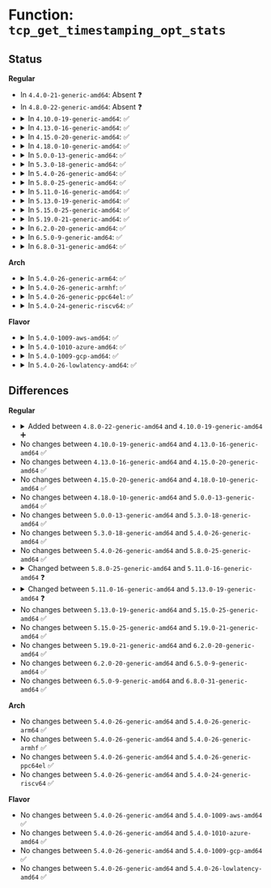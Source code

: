 # Function: <code>tcp_get_timestamping_opt_stats</code>

## Status
<b>Regular</b>
<ul>
<li>
In <code>4.4.0-21-generic-amd64</code>: Absent ❓
</li>
<li>
In <code>4.8.0-22-generic-amd64</code>: Absent ❓
</li>
<li>
<details>
<summary>In <code>4.10.0-19-generic-amd64</code>: ✅</summary>

```c
struct sk_buff * tcp_get_timestamping_opt_stats(const struct sock * sk)
```

```json
{
  "name": "tcp_get_timestamping_opt_stats",
  "collision_type": "Unique Global",
  "inline_type": "No",
  "funcs": [
    {
      "addr": 18446744071587262800,
      "name": "tcp_get_timestamping_opt_stats",
      "external": true,
      "loc": "net/ipv4/tcp.c:2850",
      "file": "net/ipv4/tcp.c",
      "inline": "seen, unknown",
      "caller_inline": [],
      "caller_func": [
        "net/core/skbuff.c:__skb_tstamp_tx"
      ]
    }
  ],
  "symbols": [
    {
      "addr": 18446744071587262800,
      "name": "tcp_get_timestamping_opt_stats",
      "section": ".text",
      "bind": "STB_GLOBAL",
      "size": 238
    }
  ]
}
```
</details>
</li>
<li>
<details>
<summary>In <code>4.13.0-16-generic-amd64</code>: ✅</summary>

```c
struct sk_buff * tcp_get_timestamping_opt_stats(const struct sock * sk)
```

```json
{
  "name": "tcp_get_timestamping_opt_stats",
  "collision_type": "Unique Global",
  "inline_type": "No",
  "funcs": [
    {
      "addr": 18446744071587395392,
      "name": "tcp_get_timestamping_opt_stats",
      "external": true,
      "loc": "net/ipv4/tcp.c:2936",
      "file": "net/ipv4/tcp.c",
      "inline": "seen, unknown",
      "caller_inline": [],
      "caller_func": []
    }
  ],
  "symbols": [
    {
      "addr": 18446744071587395392,
      "name": "tcp_get_timestamping_opt_stats",
      "section": ".text",
      "bind": "STB_GLOBAL",
      "size": 324
    }
  ]
}
```
</details>
</li>
<li>
<details>
<summary>In <code>4.15.0-20-generic-amd64</code>: ✅</summary>

```c
struct sk_buff * tcp_get_timestamping_opt_stats(const struct sock * sk)
```

```json
{
  "name": "tcp_get_timestamping_opt_stats",
  "collision_type": "Unique Global",
  "inline_type": "No",
  "funcs": [
    {
      "addr": 18446744071587916944,
      "name": "tcp_get_timestamping_opt_stats",
      "external": true,
      "loc": "net/ipv4/tcp.c:3028",
      "file": "net/ipv4/tcp.c",
      "inline": "seen, unknown",
      "caller_inline": [],
      "caller_func": []
    }
  ],
  "symbols": [
    {
      "addr": 18446744071587916944,
      "name": "tcp_get_timestamping_opt_stats",
      "section": ".text",
      "bind": "STB_GLOBAL",
      "size": 682
    }
  ]
}
```
</details>
</li>
<li>
<details>
<summary>In <code>4.18.0-10-generic-amd64</code>: ✅</summary>

```c
struct sk_buff * tcp_get_timestamping_opt_stats(const struct sock * sk)
```

```json
{
  "name": "tcp_get_timestamping_opt_stats",
  "collision_type": "Unique Global",
  "inline_type": "No",
  "funcs": [
    {
      "addr": 18446744071588265360,
      "name": "tcp_get_timestamping_opt_stats",
      "external": true,
      "loc": "net/ipv4/tcp.c:3214",
      "file": "net/ipv4/tcp.c",
      "inline": "seen, unknown",
      "caller_inline": [],
      "caller_func": [
        "net/core/skbuff.c:__skb_tstamp_tx"
      ]
    }
  ],
  "symbols": [
    {
      "addr": 18446744071588265360,
      "name": "tcp_get_timestamping_opt_stats",
      "section": ".text",
      "bind": "STB_GLOBAL",
      "size": 889
    }
  ]
}
```
</details>
</li>
<li>
<details>
<summary>In <code>5.0.0-13-generic-amd64</code>: ✅</summary>

```c
struct sk_buff * tcp_get_timestamping_opt_stats(const struct sock * sk)
```

```json
{
  "name": "tcp_get_timestamping_opt_stats",
  "collision_type": "Unique Global",
  "inline_type": "No",
  "funcs": [
    {
      "addr": 18446744071588453648,
      "name": "tcp_get_timestamping_opt_stats",
      "external": true,
      "loc": "net/ipv4/tcp.c:3254",
      "file": "net/ipv4/tcp.c",
      "inline": "seen, unknown",
      "caller_inline": [],
      "caller_func": [
        "net/core/skbuff.c:__skb_tstamp_tx"
      ]
    }
  ],
  "symbols": [
    {
      "addr": 18446744071588453648,
      "name": "tcp_get_timestamping_opt_stats",
      "section": ".text",
      "bind": "STB_GLOBAL",
      "size": 1081
    }
  ]
}
```
</details>
</li>
<li>
<details>
<summary>In <code>5.3.0-18-generic-amd64</code>: ✅</summary>

```c
struct sk_buff * tcp_get_timestamping_opt_stats(const struct sock * sk)
```

```json
{
  "name": "tcp_get_timestamping_opt_stats",
  "collision_type": "Unique Global",
  "inline_type": "No",
  "funcs": [
    {
      "addr": 18446744071588859696,
      "name": "tcp_get_timestamping_opt_stats",
      "external": true,
      "loc": "net/ipv4/tcp.c:3327",
      "file": "net/ipv4/tcp.c",
      "inline": "seen, unknown",
      "caller_inline": [],
      "caller_func": [
        "net/core/skbuff.c:__skb_tstamp_tx"
      ]
    }
  ],
  "symbols": [
    {
      "addr": 18446744071588859696,
      "name": "tcp_get_timestamping_opt_stats",
      "section": ".text",
      "bind": "STB_GLOBAL",
      "size": 1040
    }
  ]
}
```
</details>
</li>
<li>
<details>
<summary>In <code>5.4.0-26-generic-amd64</code>: ✅</summary>

```c
struct sk_buff * tcp_get_timestamping_opt_stats(const struct sock * sk)
```

```json
{
  "name": "tcp_get_timestamping_opt_stats",
  "collision_type": "Unique Global",
  "inline_type": "No",
  "funcs": [
    {
      "addr": 18446744071589083344,
      "name": "tcp_get_timestamping_opt_stats",
      "external": true,
      "loc": "net/ipv4/tcp.c:3345",
      "file": "net/ipv4/tcp.c",
      "inline": "seen, unknown",
      "caller_inline": [],
      "caller_func": [
        "net/core/skbuff.c:__skb_tstamp_tx"
      ]
    }
  ],
  "symbols": [
    {
      "addr": 18446744071589083344,
      "name": "tcp_get_timestamping_opt_stats",
      "section": ".text",
      "bind": "STB_GLOBAL",
      "size": 1040
    }
  ]
}
```
</details>
</li>
<li>
<details>
<summary>In <code>5.8.0-25-generic-amd64</code>: ✅</summary>

```c
struct sk_buff * tcp_get_timestamping_opt_stats(const struct sock * sk)
```

```json
{
  "name": "tcp_get_timestamping_opt_stats",
  "collision_type": "Unique Global",
  "inline_type": "No",
  "funcs": [
    {
      "addr": 18446744071590047824,
      "name": "tcp_get_timestamping_opt_stats",
      "external": true,
      "loc": "net/ipv4/tcp.c:3520",
      "file": "net/ipv4/tcp.c",
      "inline": "seen, unknown",
      "caller_inline": [],
      "caller_func": [
        "net/core/skbuff.c:__skb_tstamp_tx"
      ]
    }
  ],
  "symbols": [
    {
      "addr": 18446744071590047824,
      "name": "tcp_get_timestamping_opt_stats",
      "section": ".text",
      "bind": "STB_GLOBAL",
      "size": 1132
    }
  ]
}
```
</details>
</li>
<li>
<details>
<summary>In <code>5.11.0-16-generic-amd64</code>: ✅</summary>

```c
struct sk_buff * tcp_get_timestamping_opt_stats(const struct sock * sk, const struct sk_buff * orig_skb)
```

```json
{
  "name": "tcp_get_timestamping_opt_stats",
  "collision_type": "Unique Global",
  "inline_type": "No",
  "funcs": [
    {
      "addr": 18446744071590093056,
      "name": "tcp_get_timestamping_opt_stats",
      "external": true,
      "loc": "net/ipv4/tcp.c:3780",
      "file": "net/ipv4/tcp.c",
      "inline": "seen, unknown",
      "caller_inline": [],
      "caller_func": [
        "net/core/skbuff.c:__skb_tstamp_tx"
      ]
    }
  ],
  "symbols": [
    {
      "addr": 18446744071590093056,
      "name": "tcp_get_timestamping_opt_stats",
      "section": ".text",
      "bind": "STB_GLOBAL",
      "size": 1178
    }
  ]
}
```
</details>
</li>
<li>
<details>
<summary>In <code>5.13.0-19-generic-amd64</code>: ✅</summary>

```c
struct sk_buff * tcp_get_timestamping_opt_stats(const struct sock * sk, const struct sk_buff * orig_skb, const struct sk_buff * ack_skb)
```

```json
{
  "name": "tcp_get_timestamping_opt_stats",
  "collision_type": "Unique Global",
  "inline_type": "No",
  "funcs": [
    {
      "addr": 18446744071590007680,
      "name": "tcp_get_timestamping_opt_stats",
      "external": true,
      "loc": "net/ipv4/tcp.c:3846",
      "file": "net/ipv4/tcp.c",
      "inline": "seen, unknown",
      "caller_inline": [],
      "caller_func": [
        "net/core/skbuff.c:__skb_tstamp_tx"
      ]
    }
  ],
  "symbols": [
    {
      "addr": 18446744071590007680,
      "name": "tcp_get_timestamping_opt_stats",
      "section": ".text",
      "bind": "STB_GLOBAL",
      "size": 1285
    }
  ]
}
```
</details>
</li>
<li>
<details>
<summary>In <code>5.15.0-25-generic-amd64</code>: ✅</summary>

```c
struct sk_buff * tcp_get_timestamping_opt_stats(const struct sock * sk, const struct sk_buff * orig_skb, const struct sk_buff * ack_skb)
```

```json
{
  "name": "tcp_get_timestamping_opt_stats",
  "collision_type": "Unique Global",
  "inline_type": "No",
  "funcs": [
    {
      "addr": 18446744071590778576,
      "name": "tcp_get_timestamping_opt_stats",
      "external": true,
      "loc": "net/ipv4/tcp.c:3871",
      "file": "net/ipv4/tcp.c",
      "inline": "seen, unknown",
      "caller_inline": [],
      "caller_func": [
        "net/core/skbuff.c:__skb_tstamp_tx"
      ]
    }
  ],
  "symbols": [
    {
      "addr": 18446744071590778576,
      "name": "tcp_get_timestamping_opt_stats",
      "section": ".text",
      "bind": "STB_GLOBAL",
      "size": 1285
    }
  ]
}
```
</details>
</li>
<li>
<details>
<summary>In <code>5.19.0-21-generic-amd64</code>: ✅</summary>

```c
struct sk_buff * tcp_get_timestamping_opt_stats(const struct sock * sk, const struct sk_buff * orig_skb, const struct sk_buff * ack_skb)
```

```json
{
  "name": "tcp_get_timestamping_opt_stats",
  "collision_type": "Unique Global",
  "inline_type": "No",
  "funcs": [
    {
      "addr": 18446744071592411376,
      "name": "tcp_get_timestamping_opt_stats",
      "external": true,
      "loc": "net/ipv4/tcp.c:3892",
      "file": "net/ipv4/tcp.c",
      "inline": "seen, unknown",
      "caller_inline": [],
      "caller_func": [
        "net/core/skbuff.c:__skb_tstamp_tx"
      ]
    }
  ],
  "symbols": [
    {
      "addr": 18446744071592411376,
      "name": "tcp_get_timestamping_opt_stats",
      "section": ".text",
      "bind": "STB_GLOBAL",
      "size": 1365
    }
  ]
}
```
</details>
</li>
<li>
<details>
<summary>In <code>6.2.0-20-generic-amd64</code>: ✅</summary>

```c
struct sk_buff * tcp_get_timestamping_opt_stats(const struct sock * sk, const struct sk_buff * orig_skb, const struct sk_buff * ack_skb)
```

```json
{
  "name": "tcp_get_timestamping_opt_stats",
  "collision_type": "Unique Global",
  "inline_type": "No",
  "funcs": [
    {
      "addr": 18446744071594259488,
      "name": "tcp_get_timestamping_opt_stats",
      "external": true,
      "loc": "net/ipv4/tcp.c:3995",
      "file": "net/ipv4/tcp.c",
      "inline": "seen, unknown",
      "caller_inline": [],
      "caller_func": [
        "net/core/skbuff.c:__skb_tstamp_tx"
      ]
    }
  ],
  "symbols": [
    {
      "addr": 18446744071594259488,
      "name": "tcp_get_timestamping_opt_stats",
      "section": ".text",
      "bind": "STB_GLOBAL",
      "size": 1420
    }
  ]
}
```
</details>
</li>
<li>
<details>
<summary>In <code>6.5.0-9-generic-amd64</code>: ✅</summary>

```c
struct sk_buff * tcp_get_timestamping_opt_stats(const struct sock * sk, const struct sk_buff * orig_skb, const struct sk_buff * ack_skb)
```

```json
{
  "name": "tcp_get_timestamping_opt_stats",
  "collision_type": "Unique Global",
  "inline_type": "No",
  "funcs": [
    {
      "addr": 18446744071594646336,
      "name": "tcp_get_timestamping_opt_stats",
      "external": true,
      "loc": "net/ipv4/tcp.c:3889",
      "file": "net/ipv4/tcp.c",
      "inline": "seen, unknown",
      "caller_inline": [],
      "caller_func": [
        "net/core/skbuff.c:__skb_tstamp_tx"
      ]
    }
  ],
  "symbols": [
    {
      "addr": 18446744071594646336,
      "name": "tcp_get_timestamping_opt_stats",
      "section": ".text",
      "bind": "STB_GLOBAL",
      "size": 1429
    }
  ]
}
```
</details>
</li>
<li>
<details>
<summary>In <code>6.8.0-31-generic-amd64</code>: ✅</summary>

```c
struct sk_buff * tcp_get_timestamping_opt_stats(const struct sock * sk, const struct sk_buff * orig_skb, const struct sk_buff * ack_skb)
```

```json
{
  "name": "tcp_get_timestamping_opt_stats",
  "collision_type": "Unique Global",
  "inline_type": "No",
  "funcs": [
    {
      "addr": 18446744071595449824,
      "name": "tcp_get_timestamping_opt_stats",
      "external": true,
      "loc": "net/ipv4/tcp.c:3936",
      "file": "net/ipv4/tcp.c",
      "inline": "seen, unknown",
      "caller_inline": [],
      "caller_func": [
        "net/core/skbuff.c:__skb_tstamp_tx"
      ]
    }
  ],
  "symbols": [
    {
      "addr": 18446744071595449824,
      "name": "tcp_get_timestamping_opt_stats",
      "section": ".text",
      "bind": "STB_GLOBAL",
      "size": 1429
    }
  ]
}
```
</details>
</li>
</ul>
<b>Arch</b>
<ul>
<li>
<details>
<summary>In <code>5.4.0-26-generic-arm64</code>: ✅</summary>

```c
struct sk_buff * tcp_get_timestamping_opt_stats(const struct sock * sk)
```

```json
{
  "name": "tcp_get_timestamping_opt_stats",
  "collision_type": "Unique Global",
  "inline_type": "No",
  "funcs": [
    {
      "addr": 18446603336502699192,
      "name": "tcp_get_timestamping_opt_stats",
      "external": true,
      "loc": "net/ipv4/tcp.c:3345",
      "file": "net/ipv4/tcp.c",
      "inline": "seen, unknown",
      "caller_inline": [],
      "caller_func": [
        "net/core/skbuff.c:__skb_tstamp_tx"
      ]
    }
  ],
  "symbols": [
    {
      "addr": 18446603336502699192,
      "name": "tcp_get_timestamping_opt_stats",
      "section": ".text",
      "bind": "STB_GLOBAL",
      "size": 852
    }
  ]
}
```
</details>
</li>
<li>
<details>
<summary>In <code>5.4.0-26-generic-armhf</code>: ✅</summary>

```c
struct sk_buff * tcp_get_timestamping_opt_stats(const struct sock * sk)
```

```json
{
  "name": "tcp_get_timestamping_opt_stats",
  "collision_type": "Unique Global",
  "inline_type": "No",
  "funcs": [
    {
      "addr": 3235400640,
      "name": "tcp_get_timestamping_opt_stats",
      "external": true,
      "loc": "net/ipv4/tcp.c:3345",
      "file": "net/ipv4/tcp.c",
      "inline": "seen, unknown",
      "caller_inline": [],
      "caller_func": [
        "net/core/skbuff.c:__skb_tstamp_tx"
      ]
    }
  ],
  "symbols": [
    {
      "addr": 3235400640,
      "name": "tcp_get_timestamping_opt_stats",
      "section": ".text",
      "bind": "STB_GLOBAL",
      "size": 848
    }
  ]
}
```
</details>
</li>
<li>
<details>
<summary>In <code>5.4.0-26-generic-ppc64el</code>: ✅</summary>

```c
struct sk_buff * tcp_get_timestamping_opt_stats(const struct sock * sk)
```

```json
{
  "name": "tcp_get_timestamping_opt_stats",
  "collision_type": "Unique Global",
  "inline_type": "No",
  "funcs": [
    {
      "addr": 13835058055296311312,
      "name": "tcp_get_timestamping_opt_stats",
      "external": true,
      "loc": "net/ipv4/tcp.c:3345",
      "file": "net/ipv4/tcp.c",
      "inline": "seen, unknown",
      "caller_inline": [],
      "caller_func": [
        "net/core/skbuff.c:__skb_tstamp_tx"
      ]
    }
  ],
  "symbols": [
    {
      "addr": 13835058055296311312,
      "name": "tcp_get_timestamping_opt_stats",
      "section": ".text",
      "bind": "STB_GLOBAL",
      "size": 972
    }
  ]
}
```
</details>
</li>
<li>
<details>
<summary>In <code>5.4.0-24-generic-riscv64</code>: ✅</summary>

```c
struct sk_buff * tcp_get_timestamping_opt_stats(const struct sock * sk)
```

```json
{
  "name": "tcp_get_timestamping_opt_stats",
  "collision_type": "Unique Global",
  "inline_type": "No",
  "funcs": [
    {
      "addr": 18446743936278828616,
      "name": "tcp_get_timestamping_opt_stats",
      "external": true,
      "loc": "net/ipv4/tcp.c:3345",
      "file": "net/ipv4/tcp.c",
      "inline": "seen, unknown",
      "caller_inline": [],
      "caller_func": [
        "net/core/skbuff.c:__skb_tstamp_tx"
      ]
    }
  ],
  "symbols": [
    {
      "addr": 18446743936278828616,
      "name": "tcp_get_timestamping_opt_stats",
      "section": ".text",
      "bind": "STB_GLOBAL",
      "size": 746
    }
  ]
}
```
</details>
</li>
</ul>
<b>Flavor</b>
<ul>
<li>
<details>
<summary>In <code>5.4.0-1009-aws-amd64</code>: ✅</summary>

```c
struct sk_buff * tcp_get_timestamping_opt_stats(const struct sock * sk)
```

```json
{
  "name": "tcp_get_timestamping_opt_stats",
  "collision_type": "Unique Global",
  "inline_type": "No",
  "funcs": [
    {
      "addr": 18446744071588689728,
      "name": "tcp_get_timestamping_opt_stats",
      "external": true,
      "loc": "net/ipv4/tcp.c:3345",
      "file": "net/ipv4/tcp.c",
      "inline": "seen, unknown",
      "caller_inline": [],
      "caller_func": [
        "net/core/skbuff.c:__skb_tstamp_tx"
      ]
    }
  ],
  "symbols": [
    {
      "addr": 18446744071588689728,
      "name": "tcp_get_timestamping_opt_stats",
      "section": ".text",
      "bind": "STB_GLOBAL",
      "size": 1040
    }
  ]
}
```
</details>
</li>
<li>
<details>
<summary>In <code>5.4.0-1010-azure-amd64</code>: ✅</summary>

```c
struct sk_buff * tcp_get_timestamping_opt_stats(const struct sock * sk)
```

```json
{
  "name": "tcp_get_timestamping_opt_stats",
  "collision_type": "Unique Global",
  "inline_type": "No",
  "funcs": [
    {
      "addr": 18446744071588401712,
      "name": "tcp_get_timestamping_opt_stats",
      "external": true,
      "loc": "net/ipv4/tcp.c:3345",
      "file": "net/ipv4/tcp.c",
      "inline": "seen, unknown",
      "caller_inline": [],
      "caller_func": [
        "net/core/skbuff.c:__skb_tstamp_tx"
      ]
    }
  ],
  "symbols": [
    {
      "addr": 18446744071588401712,
      "name": "tcp_get_timestamping_opt_stats",
      "section": ".text",
      "bind": "STB_GLOBAL",
      "size": 1040
    }
  ]
}
```
</details>
</li>
<li>
<details>
<summary>In <code>5.4.0-1009-gcp-amd64</code>: ✅</summary>

```c
struct sk_buff * tcp_get_timestamping_opt_stats(const struct sock * sk)
```

```json
{
  "name": "tcp_get_timestamping_opt_stats",
  "collision_type": "Unique Global",
  "inline_type": "No",
  "funcs": [
    {
      "addr": 18446744071589125904,
      "name": "tcp_get_timestamping_opt_stats",
      "external": true,
      "loc": "net/ipv4/tcp.c:3345",
      "file": "net/ipv4/tcp.c",
      "inline": "seen, unknown",
      "caller_inline": [],
      "caller_func": [
        "net/core/skbuff.c:__skb_tstamp_tx"
      ]
    }
  ],
  "symbols": [
    {
      "addr": 18446744071589125904,
      "name": "tcp_get_timestamping_opt_stats",
      "section": ".text",
      "bind": "STB_GLOBAL",
      "size": 1040
    }
  ]
}
```
</details>
</li>
<li>
<details>
<summary>In <code>5.4.0-26-lowlatency-amd64</code>: ✅</summary>

```c
struct sk_buff * tcp_get_timestamping_opt_stats(const struct sock * sk)
```

```json
{
  "name": "tcp_get_timestamping_opt_stats",
  "collision_type": "Unique Global",
  "inline_type": "No",
  "funcs": [
    {
      "addr": 18446744071589165728,
      "name": "tcp_get_timestamping_opt_stats",
      "external": true,
      "loc": "net/ipv4/tcp.c:3345",
      "file": "net/ipv4/tcp.c",
      "inline": "seen, unknown",
      "caller_inline": [],
      "caller_func": [
        "net/core/skbuff.c:__skb_tstamp_tx"
      ]
    }
  ],
  "symbols": [
    {
      "addr": 18446744071589165728,
      "name": "tcp_get_timestamping_opt_stats",
      "section": ".text",
      "bind": "STB_GLOBAL",
      "size": 1040
    }
  ]
}
```
</details>
</li>
</ul>

## Differences
<b>Regular</b>
<ul>
<li>
<details>
<summary>Added between <code>4.8.0-22-generic-amd64</code> and <code>4.10.0-19-generic-amd64</code> ➕</summary>

```c
struct sk_buff * tcp_get_timestamping_opt_stats(const struct sock * sk)
```
</details>
</li>
<li>
No changes between <code>4.10.0-19-generic-amd64</code> and <code>4.13.0-16-generic-amd64</code> ✅
</li>
<li>
No changes between <code>4.13.0-16-generic-amd64</code> and <code>4.15.0-20-generic-amd64</code> ✅
</li>
<li>
No changes between <code>4.15.0-20-generic-amd64</code> and <code>4.18.0-10-generic-amd64</code> ✅
</li>
<li>
No changes between <code>4.18.0-10-generic-amd64</code> and <code>5.0.0-13-generic-amd64</code> ✅
</li>
<li>
No changes between <code>5.0.0-13-generic-amd64</code> and <code>5.3.0-18-generic-amd64</code> ✅
</li>
<li>
No changes between <code>5.3.0-18-generic-amd64</code> and <code>5.4.0-26-generic-amd64</code> ✅
</li>
<li>
No changes between <code>5.4.0-26-generic-amd64</code> and <code>5.8.0-25-generic-amd64</code> ✅
</li>
<li>
<details>
<summary>Changed between <code>5.8.0-25-generic-amd64</code> and <code>5.11.0-16-generic-amd64</code> ❓</summary>
<ul>
<li>
<b>Param added. </b>
<code>const struct sk_buff * orig_skb</code>
</li>
</ul>
</details>
</li>
<li>
<details>
<summary>Changed between <code>5.11.0-16-generic-amd64</code> and <code>5.13.0-19-generic-amd64</code> ❓</summary>
<ul>
<li>
<b>Param added. </b>
<code>const struct sk_buff * ack_skb</code>
</li>
</ul>
</details>
</li>
<li>
No changes between <code>5.13.0-19-generic-amd64</code> and <code>5.15.0-25-generic-amd64</code> ✅
</li>
<li>
No changes between <code>5.15.0-25-generic-amd64</code> and <code>5.19.0-21-generic-amd64</code> ✅
</li>
<li>
No changes between <code>5.19.0-21-generic-amd64</code> and <code>6.2.0-20-generic-amd64</code> ✅
</li>
<li>
No changes between <code>6.2.0-20-generic-amd64</code> and <code>6.5.0-9-generic-amd64</code> ✅
</li>
<li>
No changes between <code>6.5.0-9-generic-amd64</code> and <code>6.8.0-31-generic-amd64</code> ✅
</li>
</ul>
<b>Arch</b>
<ul>
<li>
No changes between <code>5.4.0-26-generic-amd64</code> and <code>5.4.0-26-generic-arm64</code> ✅
</li>
<li>
No changes between <code>5.4.0-26-generic-amd64</code> and <code>5.4.0-26-generic-armhf</code> ✅
</li>
<li>
No changes between <code>5.4.0-26-generic-amd64</code> and <code>5.4.0-26-generic-ppc64el</code> ✅
</li>
<li>
No changes between <code>5.4.0-26-generic-amd64</code> and <code>5.4.0-24-generic-riscv64</code> ✅
</li>
</ul>
<b>Flavor</b>
<ul>
<li>
No changes between <code>5.4.0-26-generic-amd64</code> and <code>5.4.0-1009-aws-amd64</code> ✅
</li>
<li>
No changes between <code>5.4.0-26-generic-amd64</code> and <code>5.4.0-1010-azure-amd64</code> ✅
</li>
<li>
No changes between <code>5.4.0-26-generic-amd64</code> and <code>5.4.0-1009-gcp-amd64</code> ✅
</li>
<li>
No changes between <code>5.4.0-26-generic-amd64</code> and <code>5.4.0-26-lowlatency-amd64</code> ✅
</li>
</ul>
